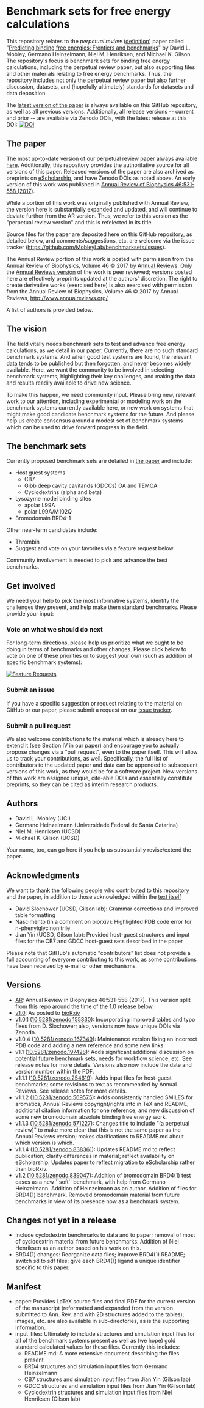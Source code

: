 # Benchmark sets for free energy calculations

This repository relates to the *perpetual review* ([definition](https://arxiv.org/abs/1502.01329)) paper called "[Predicting binding free energies: Frontiers and benchmarks](https://github.com/MobleyLab/benchmarksets/blob/master/paper/benchmarkset.pdf)" by David L. Mobley, Germano Heinzelmann, Niel M. Henriksen, and Michael K. Gilson.
The repository's focus is benchmark sets for binding free energy calculations, including the perpetual review paper, but also supporting files and other materials relating to free energy benchmarks.
Thus, the repository includes not only the perpetual review paper but also further discussion, datasets, and (hopefully ultimately) standards for datasets and data deposition.

The [latest version of the paper](https://github.com/MobleyLab/benchmarksets/blob/master/paper/benchmarkset.pdf) is always available on this GitHub repository, as well as all previous versions.
Additionally, all release versions -- current and prior -- are available via Zenodo DOIs, with the latest release at this DOI: [![DOI](https://zenodo.org/badge/67898475.svg)](https://zenodo.org/badge/latestdoi/67898475)


## The paper

The most up-to-date version of our perpetual review paper always available [here](https://github.com/MobleyLab/benchmarksets/blob/master/paper/benchmarkset.pdf).
Additionally, this repository provides the authoritative source for all versions of this paper.
Released versions of the paper are also archived as preprints on [eScholarship](http://escholarship.org/uc/item/9p37m6bq), and have Zenodo DOIs as noted above.
An early version of this work was published in [Annual Review of Biophysics 46:531-558 (2017)](https://doi.org/10.1146/annurev-biophys-070816-033654).

While a portion of this work was originally published with Annual Review, the version here is substantially expanded and updated, and will continue to deviate further from the AR version.
Thus, we refer to this version as the "perpetual review version" and this is refelected in its title.

Source files for the paper are deposited here on this GitHub repository, as detailed below, and comments/suggestions, etc. are welcome via the issue tracker (https://github.com/MobleyLab/benchmarksets/issues).

The Annual Review portion of this work is posted with permission from the Annual Review of Biophysics, Volume 46 © 2017 by [Annual Reviews](http://www.annualreviews.org/).
Only the [Annual Reviews version](http://www.annualreviews.org/doi/abs/10.1146/annurev-biophys-070816-033654) of the work is peer reviewed; versions posted here are effectively preprints updated at the authors' discretion.
The right to create derivative works (exercised here) is also exercised with permission from the Annual Review of Biophysics, Volume 46 © 2017 by Annual Reviews, http://www.annualreviews.org/

A list of authors is provided below.


## The vision

The field vitally needs benchmark sets to test and advance free energy calculations, as we detail in our paper. 
Currently, there are no such standard benchmark systems.
And when good test systems are found, the relevant data tends to be published but then forgotten, and never becomes widely available. 
Here, we want the community to be involved in selecting benchmark systems, highlighting their key challenges, and making the data and results readily available to drive new science.

To make this happen, we need community input. 
Please bring new, relevant work to our attention, including experimental or modeling work on the benchmark systems currently available here, or new work on systems that might make good candidate benchmark systems for the future. 
And please help us create consensus around a modest set of benchmark systems which can be used to drive forward progress in the field.


## The benchmark sets

Currently proposed benchmark sets are detailed in [the paper](https://github.com/MobleyLab/benchmarksets/blob/master/paper/benchmarkset.pdf "Benchmark Sets") and include:
* Host guest systems
    * CB7
    * Gibb deep cavity cavitands (GDCCs) OA and TEMOA
    * Cyclodextrins (alpha and beta)
* Lysozyme model binding sites
    * apolar L99A
    * polar L99A/M102Q
* Bromodomain BRD4-1 

Other near-term candidates include:
* Thrombin
* Suggest and vote on your favorites via a feature request below

Community involvement is needed to pick and advance the best benchmarks.

## Get involved

We need your help to pick the most informative systems, identify the challenges they present, and help make them standard benchmarks. Please provide your input:

### Vote on what we should do next

For long-term directions, please help us prioritize what we ought to be doing in terms of benchmarks and other changes. Please click below to vote on one of these priorities or to suggest your own (such as addition of specific benchmark systems):

[![Feature Requests](http://feathub.com/MobleyLab/benchmarksets?format=svg)](http://feathub.com/MobleyLab/benchmarksets)

### Submit an issue

If you have a specific suggestion or request relating to the material on GitHub or our paper, please submit a request on our [issue tracker](https://github.com/MobleyLab/benchmarksets/issues).

### Submit a pull request

We also welcome contributions to the material which is already here to extend it (see Section IV in our paper) and encourage you to actually propose changes via a "pull request", even to the paper itself. This will allow us to track your contributions, as well. Specifically, the full list of contributors to the updated paper and data can be appended to subsequent versions of this work, as they would be for a software project. New versions of this work are assigned unique, cite-able DOIs and essentially constitute preprints, so they can be cited as interim research products.

## Authors
- David L. Mobley (UCI)
- Germano Heinzelmann (Universidade Federal de Santa Catarina)
- Niel M. Henriksen (UCSD)
- Michael K. Gilson (UCSD)

Your name, too, can go here if you help us substantially revise/extend the paper.


## Acknowledgments

We want to thank the following people who contributed to this repository and the paper, in addition to those acknowledged within the [text itself](https://github.com/MobleyLab/benchmarksets/blob/master/paper/benchmarkset.pdf)

- David Slochower (UCSD, Gilson lab): Grammar corrections and improved table formatting
- Nascimento (in a comment on biorxiv): Highlighted PDB code error for n-phenylglycinonitrile
- Jian Yin (UCSD, Gilson lab): Provided host-guest structures and input files for the CB7 and GDCC host-guest sets described in the paper

Please note that GitHub's automatic "contributors" list does not provide a full accounting of everyone contributing to this work, as some contributions have been received by e-mail or other mechanisms.

## Versions
- [AR](https://doi.org/10.1146/annurev-biophys-070816-033654): Annual Review in Biophysics 46:531-558 (2017). This version split from this repo around the time of the 1.0 release below.
- [v1.0](https://github.com/MobleyLab/benchmarksets/releases/tag/v1.0): As posted to [bioRxiv](http://biorxiv.org/content/early/2016/09/11/074625) 
- v1.0.1 ([10.5281/zenodo.155330](https://doi.org/10.5281/zenodo.15533)): Incorporating improved tables and typo fixes from D. Slochower; also, versions now have unique DOIs via Zenodo.
- v1.0.4 ([10.5281/zenodo.167349](http://doi.org/10.5281/zenodo.167349)): Maintenance version fixing an incorrect PDB code and adding a new reference and some new links.
- v1.1 ([10.5281/zenodo.197428](http://doi.org/10.5281/zenodo.197428)): Adds significant additional discussion on potential future benchmark sets, needs for workflow science, etc. See release notes for more details. Versions also now include the date and version number within the PDF.
- v1.1.1 ([10.5281/zenodo.254619](http://doi.org/10.5281/zenodo.254619)): Adds input files for host-guest benchmarks; some revisions to text as recommended by Annual Reviews. See release notes for more details.
- v1.1.2 ([10.5281/zenodo.569575](http://doi.org/10.5281/zenodo.569575)): Adds consistently handled SMILES for aromatics, Annual Reviews copyright/rights info in TeX and README, additional citation information for one reference, and new discussion of some new bromodomain absolute binding free energy work.
- v1.1.3 ([10.5281/zenodo.571227](http://doi.org/10.5281/zenodo.571227)): Changes title to include "(a perpetual review)" to make more clear that this is not the same paper as the Annual Reviews version; makes clarifications to README.md about which version is which.
- v1.1.4 ([10.5281/zenodo.838361](http://doi.org/10.5281/zenodo.838361)): Updates README.md to reflect publication; clarify differences in material; reflect availability on eScholarship. Updates paper to reflect migration to eScholarship rather than bioRxiv. 
- v1.2 ([10.5281/zenodo.839047](http://doi.org/10.5281/zenodo.839047)): Addition of bromodomain BRD4(1) test cases as a new ``soft'' benchmark, with help from Germano Heinzelmann. Addition of Heinzelmann as an author. Addition of files for BRD4(1) benchmark. Removed bromodomain material from future benchmarks in view of its presence now as a benchmark system.

## Changes not yet in a release
- Include cyclodextrin benchmarks to data and to paper; removal of most of cyclodextrin material from future benchmarks. Addition of Niel Henriksen as an author based on his work on this.
- BRD4(1) changes: Reorganize data files; improve BRD4(1) README; switch sd to sdf files; give each BRD4(1) ligand a unique identifier specific to this paper.

## Manifest

* paper: Provides LaTeX source files and final PDF for the current version of the manuscript (reformatted and expanded from the version submitted to Ann. Rev. and with 2D structures added to the tables); images, etc. are also available in sub-directories, as is the supporting information.
* input_files: Ultimately to include structures and simulation input files for all of the benchmark systems present as well as (we hope) gold standard calculated values for these files. Currently this includes:
  * README.md: A more extensive document describing the files present
  * BRD4 structures and simulation input files from Germano Heinzelmann
  * CB7 structures and simulation input files from Jian Yin (Gilson lab)
  * GDCC structures and simulation input files from Jian Yin (Gilson lab)
  * Cyclodextrin structures and simulation input files from Niel Henriksen (Gilson lab)
